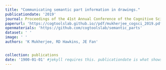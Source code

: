 ```yaml
---
title: "Communicating semantic part information in drawings."
publicationdate: '2019' 
journal: Proceedings of the 41st Annual Conference of the Cognitive Science Society.'
paperurl: 'https://cogtoolslab.github.io//pdf/mukherjee_cogsci_2019.pdf'
openmaterials: 'https://github.com/cogtoolslab/semantic_parts' 
dataset: ' '
image: ' '
authors: 'K Mukherjee, RD Hawkins, JE Fan'


collection: publications
date: '1900-01-01' #jekyll requires this. publicationdate is what shows up
---
```

